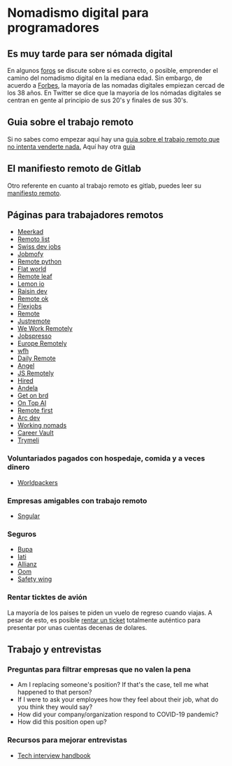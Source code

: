 # Nomadismo digital para programadores

## Es muy tarde para ser nómada digital

En algunos
[foros](https://nomadlist.com/forum/t/is-it-too-late-to-become-a-digital-nomad-at-40/4750)
se discute sobre si es correcto, o posible, emprender el camino del
nomadismo digital en la mediana edad. Sin embargo, de acuerdo a
[Forbes](https://www.forbes.com/sites/elainepofeldt/2018/08/30/digital-nomadism-goes-mainstream/),
la mayoría de las nomadas digitales empiezan cercad de los 38 años. En
Twitter se dice que la mayoría de los nómadas digitales se centran en
gente al principio de sus 20\'s y finales de sus 30\'s.

## Guia sobre el trabajo remoto

Si no sabes como empezar aquí hay una [guia sobre el trabajo remoto que
no intenta venderte
nada.](https://blog.stephsmith.io/the-guide-to-remote-work/) Aquí hay
otra [guia](https://www.guiatrabajoremoto.cl/)

## El manifiesto remoto de Gitlab

Otro referente en cuanto al trabajo remoto es gitlab, puedes leer su
[manifiesto
remoto](https://about.gitlab.com/company/culture/all-remote/guide/).

## Páginas para trabajadores remotos

-   [Meerkad](https://meerkad.com/)
-   [Remoto list](https://remotolist.com/)
-   [Swiss dev jobs](https://swissdevjobs.ch/)
-   [Jobmofy](https://jobmofy.com)
-   [Remote python](https://remotepython.com/jobs)
-   [Flat world](https://flatworld.co)
-   [Remote leaf](https://remoteleaf.com)
-   [Lemon io](https://lemon.io)
-   [Raisin dev](https://raisin.dev)
-   [Remote ok](https://remoteok.io)
-   [Flexjobs](https://www.flexjobs.com/)
-   [Remote](https://remote.co)
-   [Justremote](https://justremote.co)
-   [We Work Remotely](https://weworkremotely.com)
-   [Jobspresso](https://jobspresso.co)
-   [Europe Remotely](https://europeremotely.com)
-   [wfh](https://wfh.io)
-   [Daily Remote](https://dailyremote.com)
-   [Angel](https://angel.co)
-   [JS Remotely](https://jsremotely.com)
-   [Hired](https://hired.com)
-   [Andela](https://andela.com/for-engineers/)
-   [Get on brd](https://www.getonbrd.com/)
-   [On Top AI](https://www.ontop.ai/)
-   [Remote first](https://remotefirst.digital)
-   [Arc dev](https://arc.dev)
-   [Working nomads](https://workingnomads.co)
-   [Career Vault](https://careervault.io)
-   [Trymeli](https://trymeli.com)

### Voluntariados pagados con hospedaje, comida y a veces dinero

-   [Worldpackers](https://www.worldpackers.com/es)

### Empresas amigables con trabajo remoto

-   [Sngular](https://www.sngular.com)

### Seguros

-   [Bupa](https://www.bupaglobal.com/es)
-   [Iati](https://iatiseguros.com)
-   [Allianz](https://allianzcare.com)
-   [Oom](https://oominsurance.com)
-   [Safety wing](https://safetywing.com)

### Rentar ticktes de avión

La mayoría de los paises te piden un vuelo de regreso cuando viajas. A
pesar de esto, es posible [rentar un
ticket](https://bestonwardticket.com/#how-it-works) totalmente auténtico
para presentar por unas cuentas decenas de dolares.

## Trabajo y entrevistas

### Preguntas para filtrar empresas que no valen la pena

-   Am I replacing someone\'s position? If that\'s the case, tell me
    what happened to that person?
-   If I were to ask your employees how they feel about their job, what
    do you think they would say?
-   How did your company/organization respond to COVID-19 pandemic?
-   How did this position open up?

### Recursos para mejorar entrevistas

-   [Tech interview
    handbook](https://yangshun.github.io/tech-interview-handbook/introduction)
